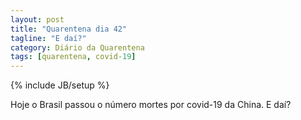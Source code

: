```yaml
---
layout: post
title: "Quarentena dia 42"
tagline: "E daí?"
category: Diário da Quarentena
tags: [quarentena, covid-19]
---
```

{% include JB/setup %}

Hoje o Brasil passou o número mortes por covid-19 da China. E daí?
